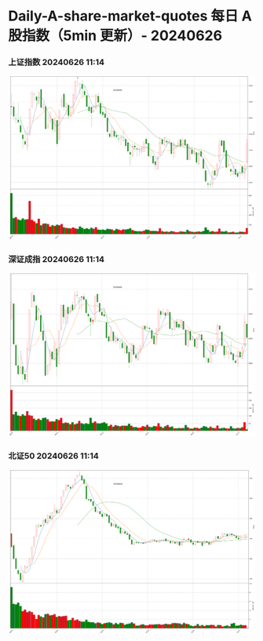 
# Daily-A-share-market-quotes 每日 A 股指数（5min 更新）- 20240626

### 上证指数 20240626 11:14
![](./fig/2024/6/20240626-sh000001.png)

### 深证成指 20240626 11:14
![](./fig/2024/6/20240626-sz399001.png)

### 北证50 20240626 11:14
![](./fig/2024/6/20240626-bj899050.png)
